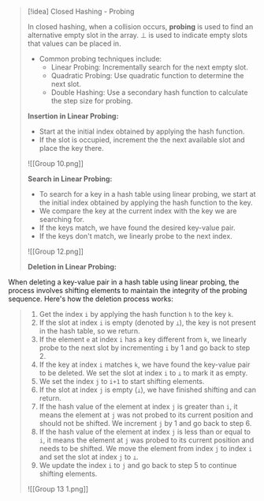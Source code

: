 > [!idea] Closed Hashing - Probing
>
> In closed hashing, when a collision occurs, **probing** is used to find an alternative empty slot in the array. ⊥ is used to indicate empty slots that values can be placed in.
> - Common probing techniques include:
>   - Linear Probing: Incrementally search for the next empty slot.
>   - Quadratic Probing: Use quadratic function to determine the next slot.
>   - Double Hashing: Use a secondary hash function to calculate the step size for probing.
>
>**Insertion in Linear Probing:**
>- Start at the initial index obtained by applying the hash function.
>- If the slot is occupied, increment the the next available slot and place the key there.
>
> ![[Group 10.png]]
>
> **Search in Linear Probing:**
>
> - To search for a key in a hash table using linear probing, we start at the initial index obtained by applying the hash function to the key.
> - We compare the key at the current index with the key we are searching for.
> - If the keys match, we have found the desired key-value pair.
> - If the keys don't match, we linearly probe to the next index.
> 
> ![[Group 12.png]]
>
> **Deletion in Linear Probing:**
> 
When deleting a key-value pair in a hash table using linear probing, the process involves shifting elements to maintain the integrity of the probing sequence. Here's how the deletion process works:
>1. Get the index `i` by applying the hash function `h` to the key `k`.
>2. If the slot at index `i` is empty (denoted by `⊥`), the key is not present in the hash table, so we return.
>3. If the element `e` at index `i` has a key different from `k`, we linearly probe to the next slot by incrementing `i` by 1 and go back to step 2.
>4. If the key at index `i` matches `k`, we have found the key-value pair to be deleted. We set the slot at index `i` to `⊥` to mark it as empty.
>5. We set the index `j` to `i+1` to start shifting elements.
>6. If the slot at index `j` is empty (`⊥`), we have finished shifting and can return.
>7. If the hash value of the element at index `j` is greater than `i`, it means the element at `j` was not probed to its current position and should not be shifted. We increment `j` by 1 and go back to step 6.
>8. If the hash value of the element at index `j` is less than or equal to `i`, it means the element at `j` was probed to its current position and needs to be shifted. We move the element from index `j` to index `i` and set the slot at index `j` to `⊥`.
>9. We update the index `i` to `j` and go back to step 5 to continue shifting elements.
>
>![[Group 13 1.png]]

